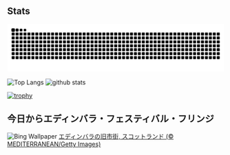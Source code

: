 ## Stats
<picture>
  <source media="(prefers-color-scheme: dark)" srcset="https://raw.githubusercontent.com/ba230t/ba230t/output/github-contribution-grid-snake-dark.svg">
  <source media="(prefers-color-scheme: light)" srcset="https://raw.githubusercontent.com/ba230t/ba230t/output/github-contribution-grid-snake.svg">
  <img alt="github contribution grid snake animation" src="https://raw.githubusercontent.com/ba230t/ba230t/output/github-contribution-grid-snake.svg">
</picture>

<p align="left">
  <img alt="Top Langs" height="150px" src="https://github-readme-stats.vercel.app/api/top-langs/?username=ba230t&layout=compact&theme=transparent" />
  <img alt="github stats" height="150px" src="https://github-readme-stats.vercel.app/api?username=ba230t&theme=transparent" />
</p>

[![trophy](https://github-profile-trophy.vercel.app/?username=ba230t&theme=transparent&column=7)](https://github.com/ryo-ma/github-profile-trophy)


<!-- Bing Wallpaper Start -->
## 今日からエディンバラ・フェスティバル・フリンジ
![Bing Wallpaper](https://www.bing.com/th?id=OHR.EdinburghFringe_JA-JP2026368495_1920x1080.jpg&rf=LaDigue_1920x1080.jpg&pid=hp)
[エディンバラの旧市街, スコットランド (© MEDITERRANEAN/Getty Images)](https://www.bing.com/search?q=%E3%82%A8%E3%83%87%E3%82%A3%E3%83%B3%E3%83%90%E3%83%A9%E3%83%BB%E3%83%95%E3%82%A7%E3%82%B9%E3%83%86%E3%82%A3%E3%83%90%E3%83%AB%E3%83%BB%E3%83%95%E3%83%AA%E3%83%B3%E3%82%B8&form=hpcapt&filters=HpDate%3a%2220250731_1500%22)
<!-- Bing Wallpaper End -->
